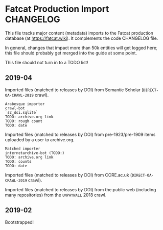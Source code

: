 
# Fatcat Production Import CHANGELOG

This file tracks major content (metadata) imports to the Fatcat production
database (at https://fatcat.wiki). It complements the code CHANGELOG file.

In general, changes that impact more than 50k entities will get logged here;
this file should probably get merged into the guide at some point.

This file should not turn in to a TODO list!

## 2019-04

Imported files (matched to releases by DOI) from Semantic Scholar
(`DIRECT-OA-CRAWL-2019` crawl).

    Arabesque importer
    crawl-bot
    `s2_doi.sqlite`
    TODO: archive.org link
    TODO: rough count
    TODO: date

Imported files (matched to releases by DOI) from pre-1923/pre-1909 items uploaded
by a user to archive.org.

    Matched importer
    internetarchive-bot (TODO:)
    TODO: archive.org link
    TODO: counts
    TODO: date

Imported files (matched to releases by DOI) from CORE.ac.uk
(`DIRECT-OA-CRAWL-2019` crawl).

Imported files (matched to releases by DOI) from the public web (including many
repositories) from the `UNPAYWALL` 2018 crawl.

## 2019-02

Bootstrapped!
